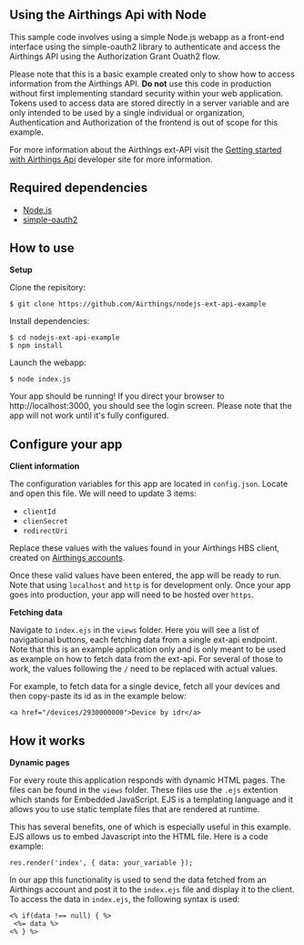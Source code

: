 ## Using the Airthings Api with Node

This sample code involves using a simple Node.js webapp as a front-end interface using the simple-oauth2 library to authenticate and access the Airthings API using the Authorization Grant Ouath2 flow.

Please note that this is a basic example created only to show how to access information from the Airthings API. 
**Do not** use this code in production without first implementing standard security within your web application.
Tokens used to access data are stored directly in a server variable and are only intended to be used by a single individual or organization, Authentication and Authorization of the frontend is out of scope for this example.

For more information about the Airthings ext-API visit the [Getting started with Airthings Api](https://developer.airthings.com) developer site for more information.


## Required dependencies

* [Node.js](https://nodejs.org)
* [simple-oauth2](https://www.npmjs.com/package/simple-oauth2)

## How to use
**Setup**

Clone the repisitory:
```
$ git clone https://github.com/Airthings/nodejs-ext-api-example
```

Install dependencies:

```
$ cd nodejs-ext-api-example
$ npm install
```

Launch the webapp:
```
$ node index.js
```

Your app should be running! If you direct your browser to http://localhost:3000, you should see the login screen.
Please note that the app will not work until it's fully configured.

## Configure your app
**Client information**

The configuration variables for this app are located in `config.json`. Locate and open this file. We will need to update 3 items:
- `clientId`
- `clienSecret`
- `redirectUri`

Replace these values with the values found in your Airthings HBS client, created on [Airthings accounts](https://accounts.airthings.com). 

Once these valid values have been entered, the app will be ready to run. Note that using `localhost` and `http` is for development only. Once your app goes into production, your app will need to be hosted over `https`.



**Fetching data**

Navigate to `ìndex.ejs` in the ``views`` folder. Here you will see a list of navigational buttons, each fetching data from a single ext-api endpoint.
Note that this is an example application only and is only meant to be used as example on how to fetch data from the ext-api.
For several of those to work, the values following the `/` need to be replaced with actual values.

For example, to fetch data for a single device, fetch all your devices and then copy-paste its id as in the example below: 

```
<a href="/devices/2930000000">Device by idr</a>
```



## How it works
**Dynamic pages**

For every route this application responds with dynamic HTML pages. The files can be found in the `views` folder. These files 
use the  `.ejs` extention which stands for Embedded JavaScript. EJS is a templating language and it allows you to use static template files that are rendered
at runtime.

This has several benefits, one of which is especially useful in this example. EJS allows us to embed Javascript into the HTML file.
Here is a code example:
 
```
res.render('index', { data: your_variable });
```

In our app this functionality is used to send the data fetched from an Airthings account and post it to the ``index.ejs`` file and display it to the client. To access the data in ``index.ejs``, the following syntax is used:
```
<% if(data !== null) { %>
 <%= data %>
<% } %>
```
